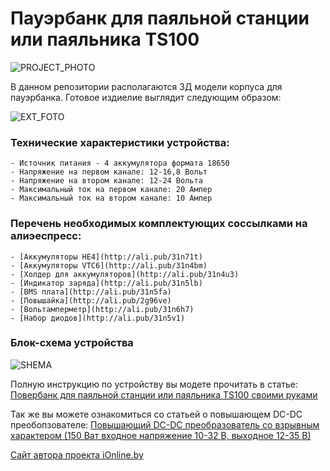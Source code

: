 # Пауэрбанк для паяльной станции или паяльника TS100
![PROJECT_PHOTO](https://www.ionline.by/promo/logo/git-logo.png)

В данном репозитории располагаются 3Д модели корпуса для пауэрбанка.
Готовое издиелие выглядит следующим образом:

![EXT_FOTO](https://static.ionline.by/2019/01/IMG_3824.jpg)

### Технические характеристики устройства:

	- Источник питания - 4 аккумулятора формата 18650
	- Напряжение на первом канале: 12-16,8 Вольт
	- Напряжение на втором канале: 12-24 Вольта
	- Максимальный ток на первом канале: 20 Ампер
	- Максимальный ток на втором канале: 10 Ампер

### Перечень необходимых комплектующих соссылками на алиэеспресс:

	- [Аккумуляторы HE4](http://ali.pub/31n71t)
	- [Аккумуляторы VTC6](http://ali.pub/31n4bm)
	- [Холдер для аккумуляторов](http://ali.pub/31n4u3)
	- [Индикатор заряда](http://ali.pub/31n5lb)
	- [BMS плата](http://ali.pub/31n5fa)
	- [Повышайка](http://ali.pub/2g96ve)
	- [Вольтамперметр](http://ali.pub/31n6h7)
	- [Набор диодов](http://ali.pub/31n5v1)

### Блок-схема устройства

![SHEMA](https://static.ionline.by/2019/01/SHEMA.png)

Полную инструкцию по устройству вы модете прочитать в статье: [Повербанк для паяльной станции или паяльника TS100 своими руками](https://www.ionline.by/diy/samodelki/poverbank-dlya-payalnoj-stancii-ili-payalnika-ts100-svoimi-rukami-19-01-2019/)

Так же вы можете ознакомиться со статьей о повышающем DC-DC преобопзователе: [Повышающий DC-DC преобразователь со взрывным характером (150 Ват входное напряжение 10-32 В, выходное 12-35 В)](https://www.ionline.by/tovary-i-pokupki-v-internete/moduli/dc-dc-preobrazovateli/povyshayushhij-dc-dc-preobrazovatel-so-vzryvnym-xarakterom-150-vat-vxodnoe-napryazhenie-10-32-v-vyxodnoe-12-35-v-19-04-2018/)

[Сайт автора проекта iOnline.by](https://www.ionline.by/)